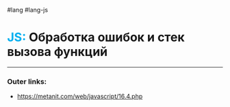 #lang #lang-js
# <font color="#00b0f0">JS:</font> Обработка ошибок и стек вызова функций
---
### Outer links:
- https://metanit.com/web/javascript/16.4.php